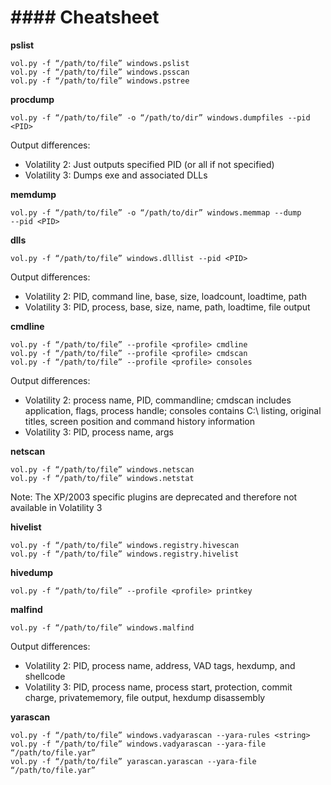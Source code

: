 # #### Cheatsheet



 **pslist**
```
vol.py -f “/path/to/file” windows.pslist
vol.py -f “/path/to/file” windows.psscan
vol.py -f “/path/to/file” windows.pstree
```

**procdump**
```
vol.py -f “/path/to/file” -o “/path/to/dir” windows.dumpfiles ‑‑pid <PID>
```

Output differences:
- Volatility 2: Just outputs specified PID (or all if not specified)
- Volatility 3: Dumps exe and associated DLLs


**memdump**
```
vol.py -f “/path/to/file” -o “/path/to/dir” windows.memmap ‑‑dump ‑‑pid <PID>
```



**dlls**
```
vol.py -f “/path/to/file” windows.dlllist ‑‑pid <PID>
```


Output differences:
- Volatility 2: PID, command line, base, size, loadcount, loadtime, path
- Volatility 3: PID, process, base, size, name, path, loadtime, file output


**cmdline**
```
vol.py -f “/path/to/file” ‑‑profile <profile> cmdline
vol.py -f “/path/to/file” ‑‑profile <profile> cmdscan
vol.py -f “/path/to/file” ‑‑profile <profile> consoles
```


Output differences:
- Volatility 2: process name, PID, commandline; cmdscan includes application, flags, process handle; consoles contains C:\ listing, original titles, screen position and command history information
- Volatility 3: PID, process name, args


**netscan**
```
vol.py -f “/path/to/file” windows.netscan
vol.py -f “/path/to/file” windows.netstat
```


Note: The XP/2003 specific plugins are deprecated and therefore not available in Volatility 3



**hivelist**
```
vol.py -f “/path/to/file” windows.registry.hivescan
vol.py -f “/path/to/file” windows.registry.hivelist
```


**hivedump**
```
vol.py -f “/path/to/file” ‑‑profile <profile> printkey
```



**malfind**

```
vol.py -f “/path/to/file” windows.malfind
```


Output differences:
- Volatility 2: PID, process name, address, VAD tags, hexdump, and shellcode
- Volatility 3: PID, process name, process start, protection, commit charge, privatememory, file output, hexdump disassembly



**yarascan**
```
vol.py -f “/path/to/file” windows.vadyarascan ‑‑yara-rules <string>
vol.py -f “/path/to/file” windows.vadyarascan ‑‑yara-file “/path/to/file.yar”
vol.py -f “/path/to/file” yarascan.yarascan ‑‑yara-file “/path/to/file.yar”
```




